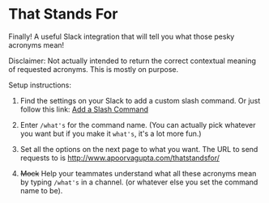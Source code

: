# That Stands For

Finally! A useful Slack integration that will tell you what those pesky acronyms mean! 

Disclaimer: Not actually intended to return the correct contextual meaning of requested acronyms. This is mostly on purpose.

Setup instructions:

1. Find the settings on your Slack to add a custom slash command. Or just follow this link: [Add a Slash Command](https://my.slack.com/services/new/slash-commands)

2. Enter `/what's` for the command name. (You can actually pick whatever you want but if you make it `what's`, it's a lot more fun.)

3. Set all the options on the next page to what you want. The URL to send requests to is http://www.apoorvagupta.com/thatstandsfor/

4. ~~Mock~~ Help your teammates understand what all these acronyms mean by typing `/what's` in a channel. (or whatever else you set the command name to be).